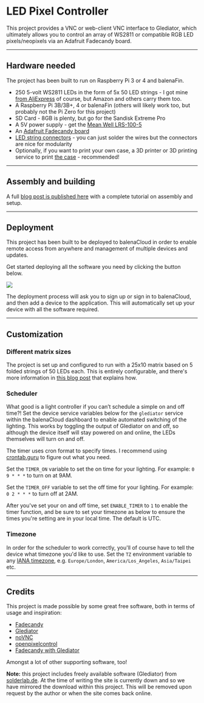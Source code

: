 # LED Pixel Controller

This project provides a VNC or web-client VNC interface to Glediator, which ultimately allows you to control an array of WS2811 or compatible RGB LED pixels/neopixels via an Adafruit Fadecandy board.

---
## Hardware needed
The project has been built to run on Raspberry Pi 3 or 4 and balenaFin.

* 250 5-volt WS2811 LEDs in the form of 5x 50 LED strings - I got mine [from AliExpress](https://www.aliexpress.com/item/32791781404.html) of course, but Amazon and others carry them too.
* A Raspberry Pi 3B/3B+, 4 or balenaFin (others will likely work too, but probably not the Pi Zero for this project)
* SD Card - 8GB is plenty, but go for the Sandisk Extreme Pro
* A 5V power supply - get the [Mean Well LRS-100-5](https://www.digikey.co.uk/product-detail/en/mean-well-usa-inc/LRS-100-5/1866-3318-ND/7705010)
* An [Adafruit Fadecandy board](https://www.amazon.co.uk/Adafruit-FadeCandy-Dithering-Controlled-Neopixel/dp/B00K9M3VLE)
* [LED string connectors](https://www.amazon.co.uk/MENGCORE%C2%AE-20Pair-20sets-Connector-WS2812B/dp/B01DF0UL8C/ref=pd_bxgy_147_2/258-7672630-7267061) - you can just solder the wires but the connectors are nice for modularity
* Optionally, if you want to print your own case, a 3D printer or 3D printing service to print [the case](https://www.thingiverse.com/thing:3297031) - recommended!


---
## Assembly and building

A full [blog post is published here](https://www.balena.io/blog/control-your-christmas-tree-a-raspberry-pi-powered-rgb-led-matrix-v2/) with a complete tutorial on assembly and setup.

---

## Deployment

This project has been built to be deployed to balenaCloud in order to enable remote access from anywhere and management of multiple devices and updates.

Get started deploying all the software you need by clicking the button below.

[![](https://balena.io/deploy.svg)](https://dashboard.balena-cloud.com/deploy?repoUrl=https://github.com/balenalabs-incubator/led-pixel-controller)

The deployment process will ask you to sign up or sign in to balenaCloud, and then add a device to the application. This will automatically set up your device with all the software required.

---
## Customization

### Different matrix sizes
The project is set up and configured to run with a 25x10 matrix based on 5 folded strings of 50 LEDs each. This is entirely configurable, and there's more information in [this blog post](https://www.balena.io/blog/build-festive-lighting-for-the-holidays-with-balena/) that explains how.

### Scheduler

What good is a light controller if you can’t schedule a simple on and off time?! Set the device service variables below for the `glediator` service within the balenaCloud dashboard to enable automated switching of the lighting. This works by toggling the output of Glediator on and off, so although the device itself will stay powered on and online, the LEDs themselves will turn on and off.

The timer uses cron format to specify times. I recommend using [crontab.guru](https://crontab.guru/) to figure out what you need.

Set the `TIMER_ON` variable to set the on time for your lighting. For example: `0 9 * * *` to turn on at 9AM.

Set the `TIMER_OFF` variable to set the off time for your lighting. For example: `0 2 * * *` to turn off at 2AM.

After you've set your on and off time, set `ENABLE_TIMER` to `1` to enable the timer function, and be sure to set your timezone as below to ensure the times you're setting are in your local time. The default is UTC.

### Timezone

In order for the scheduler to work correctly, you'll of course have to tell the device what timezone you'd like to use. Set the `TZ` environment variable to any [IANA timezone](https://en.wikipedia.org/wiki/List_of_tz_database_time_zones), e.g. `Europe/London`, `America/Los_Angeles`, `Asia/Taipei` etc.

---

## Credits

This project is made possible by some great free software, both in terms of usage and inspiration:
* [Fadecandy](https://github.com/scanlime/fadecandy)
* [Glediator](https://solderlab.de)
* [noVNC](https://github.com/novnc/noVNC)
* [openpixelcontrol](https://github.com/zestyping/openpixelcontrol)
* [Fadecandy with Glediator](https://github.com/chunk100/Glediator-with-Fadecandy)

Amongst a lot of other supporting software, too!

**Note:** this project includes freely available software (Glediator) from [solderlab.de](https://solderlab.de). At the time of writing the site is currently down and so we have mirrored the download within this project. This will be removed upon request by the author or when the site comes back online.
